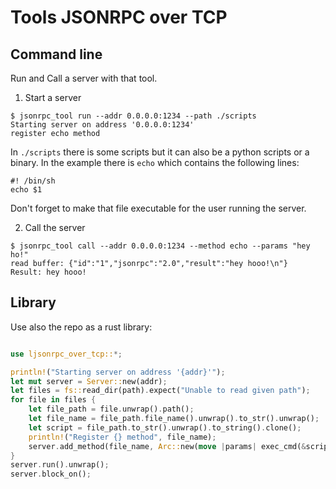 # Tools JSONRPC over TCP

## Command line

Run and Call a server with that tool.

1. Start a server


```
$ jsonrpc_tool run --addr 0.0.0.0:1234 --path ./scripts
Starting server on address '0.0.0.0:1234'
register echo method
```

In `./scripts` there is some scripts but it can also be a
python scripts or a binary. In the example there is `echo`
which contains the following lines:

```
#! /bin/sh
echo $1
```

Don't forget to make that file executable for the user running the
server.


2. Call the server

```
$ jsonrpc_tool call --addr 0.0.0.0:1234 --method echo --params "hey ho!"
read buffer: {"id":"1","jsonrpc":"2.0","result":"hey hooo!\n"}
Result: hey hooo!
```

## Library

Use also the repo as a rust library:

```rust

use ljsonrpc_over_tcp::*;

println!("Starting server on address '{addr}'");
let mut server = Server::new(addr);
let files = fs::read_dir(path).expect("Unable to read given path");
for file in files {
    let file_path = file.unwrap().path();
    let file_name = file_path.file_name().unwrap().to_str().unwrap();
    let script = file_path.to_str().unwrap().to_string().clone();
    println!("Register {} method", file_name);
    server.add_method(file_name, Arc::new(move |params| exec_cmd(&script, params)));
}
server.run().unwrap();
server.block_on();
```
